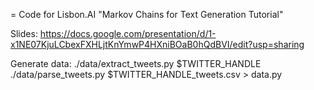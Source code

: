 = Code for Lisbon.AI "Markov Chains for Text Generation Tutorial"

Slides: https://docs.google.com/presentation/d/1-x1NE07KjuLCbexFXHLjtKnYmwP4HXniBOaB0hQdBVI/edit?usp=sharing

Generate data:
./data/extract_tweets.py $TWITTER_HANDLE
./data/parse_tweets.py $TWITTER_HANDLE_tweets.csv > data.py
